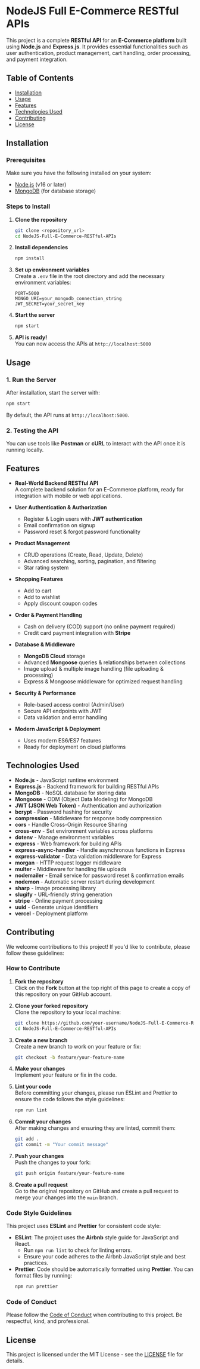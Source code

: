 
# NodeJS Full E-Commerce RESTful APIs

This project is a complete **RESTful API** for an **E-Commerce platform** built using **Node.js** and **Express.js**. It provides essential functionalities such as user authentication, product management, cart handling, order processing, and payment integration.

## Table of Contents

- [Installation](#installation)
- [Usage](#usage)
- [Features](#features)
- [Technologies Used](#technologies-used)
- [Contributing](#contributing)
- [License](#license)

## Installation

### Prerequisites
Make sure you have the following installed on your system:
- [Node.js](https://nodejs.org/) (v16 or later)
- [MongoDB](https://www.mongodb.com/) (for database storage)

### Steps to Install
1. **Clone the repository**  
   ```bash
   git clone <repository_url>
   cd NodeJS-Full-E-Commerce-RESTful-APIs
   ```

2. **Install dependencies**  
   ```bash
   npm install
   ```

3. **Set up environment variables**  
   Create a `.env` file in the root directory and add the necessary environment variables:
   ```plaintext
   PORT=5000
   MONGO_URI=your_mongodb_connection_string
   JWT_SECRET=your_secret_key
   ```

4. **Start the server**  
   ```bash
   npm start
   ```

5. **API is ready!**  
   You can now access the APIs at `http://localhost:5000`

## Usage

### 1. Run the Server
After installation, start the server with:
```bash
npm start
```
By default, the API runs at `http://localhost:5000`.

### 2. Testing the API
You can use tools like **Postman** or **cURL** to interact with the API once it is running locally.

## Features

- **Real-World Backend RESTful API**  
  A complete backend solution for an E-Commerce platform, ready for integration with mobile or web applications.

- **User Authentication & Authorization**  
  - Register & Login users with **JWT authentication**  
  - Email confirmation on signup  
  - Password reset & forgot password functionality  

- **Product Management**  
  - CRUD operations (Create, Read, Update, Delete)  
  - Advanced searching, sorting, pagination, and filtering  
  - Star rating system  

- **Shopping Features**  
  - Add to cart  
  - Add to wishlist  
  - Apply discount coupon codes  

- **Order & Payment Handling**  
  - Cash on delivery (COD) support (no online payment required)  
  - Credit card payment integration with **Stripe**  

- **Database & Middleware**  
  - **MongoDB Cloud** storage  
  - Advanced **Mongoose** queries & relationships between collections  
  - Image upload & multiple image handling (file uploading & processing)  
  - Express & Mongoose middleware for optimized request handling  

- **Security & Performance**  
  - Role-based access control (Admin/User)  
  - Secure API endpoints with JWT  
  - Data validation and error handling  

- **Modern JavaScript & Deployment**  
  - Uses modern ES6/ES7 features  
  - Ready for deployment on cloud platforms  

## Technologies Used

- **Node.js** - JavaScript runtime environment  
- **Express.js** - Backend framework for building RESTful APIs  
- **MongoDB** - NoSQL database for storing data  
- **Mongoose** - ODM (Object Data Modeling) for MongoDB  
- **JWT (JSON Web Token)** - Authentication and authorization  
- **bcrypt** - Password hashing for security  
- **compression** - Middleware for response body compression  
- **cors** - Handle Cross-Origin Resource Sharing  
- **cross-env** - Set environment variables across platforms  
- **dotenv** - Manage environment variables  
- **express** - Web framework for building APIs  
- **express-async-handler** - Handle asynchronous functions in Express  
- **express-validator** - Data validation middleware for Express  
- **morgan** - HTTP request logger middleware  
- **multer** - Middleware for handling file uploads  
- **nodemailer** - Email service for password reset & confirmation emails  
- **nodemon** - Automatic server restart during development  
- **sharp** - Image processing library  
- **slugify** - URL-friendly string generation  
- **stripe** - Online payment processing  
- **uuid** - Generate unique identifiers  
- **vercel** - Deployment platform  

## Contributing

We welcome contributions to this project! If you'd like to contribute, please follow these guidelines:

### How to Contribute

1. **Fork the repository**  
   Click on the **Fork** button at the top right of this page to create a copy of this repository on your GitHub account.

2. **Clone your forked repository**  
   Clone the repository to your local machine:
   ```bash
   git clone https://github.com/your-username/NodeJS-Full-E-Commerce-RESTful-APIs.git
   cd NodeJS-Full-E-Commerce-RESTful-APIs
   ```

3. **Create a new branch**  
   Create a new branch to work on your feature or fix:
   ```bash
   git checkout -b feature/your-feature-name
   ```

4. **Make your changes**  
   Implement your feature or fix in the code.

5. **Lint your code**  
   Before committing your changes, please run ESLint and Prettier to ensure the code follows the style guidelines:
   ```bash
   npm run lint
   ```

6. **Commit your changes**  
   After making changes and ensuring they are linted, commit them:
   ```bash
   git add .
   git commit -m "Your commit message"
   ```

7. **Push your changes**  
   Push the changes to your fork:
   ```bash
   git push origin feature/your-feature-name
   ```

8. **Create a pull request**  
   Go to the original repository on GitHub and create a pull request to merge your changes into the `main` branch.

### Code Style Guidelines

This project uses **ESLint** and **Prettier** for consistent code style:

- **ESLint**: The project uses the **Airbnb** style guide for JavaScript and React.
  - Run `npm run lint` to check for linting errors.
  - Ensure your code adheres to the Airbnb JavaScript style and best practices.
- **Prettier**: Code should be automatically formatted using **Prettier**. You can format files by running:
  ```bash
  npm run prettier
  ```

### Code of Conduct

Please follow the [Code of Conduct](#) when contributing to this project. Be respectful, kind, and professional.

## License

This project is licensed under the MIT License - see the [LICENSE](LICENSE) file for details.


